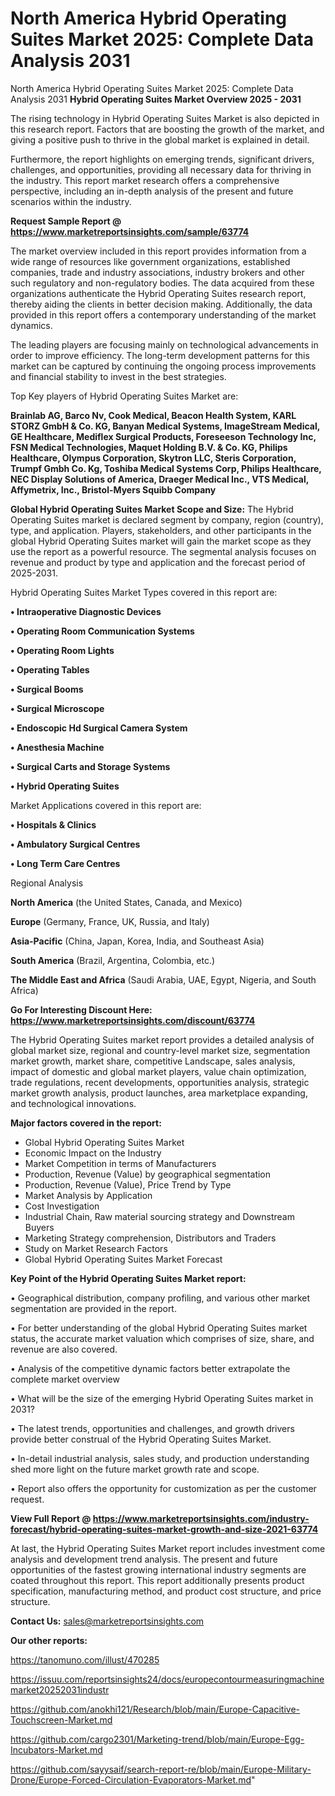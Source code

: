 # North America Hybrid Operating Suites Market 2025: Complete Data Analysis 2031
North America Hybrid Operating Suites Market 2025: Complete Data Analysis 2031
<Strong> Hybrid Operating Suites Market Overview 2025 - 2031</strong>

The rising technology in Hybrid Operating Suites Market is also depicted in this research report. Factors that are boosting the growth of the market, and giving a positive push to thrive in the global market is explained in detail.

Furthermore, the report highlights on emerging trends, significant drivers, challenges, and opportunities, providing all necessary data for thriving in the industry. This report market research offers a comprehensive perspective, including an in-depth analysis of the present and future scenarios within the industry.

<strong>Request Sample Report @ <a href=https://www.marketreportsinsights.com/sample/63774>https://www.marketreportsinsights.com/sample/63774</a></strong>

The market overview included in this report provides information from a wide range of resources like government organizations, established companies, trade and industry associations, industry brokers and other such regulatory and non-regulatory bodies. The data acquired from these organizations authenticate the Hybrid Operating Suites research report, thereby aiding the clients in better decision making. Additionally, the data provided in this report offers a contemporary understanding of the market dynamics.

The leading players are focusing mainly on technological advancements in order to improve efficiency. The long-term development patterns for this market can be captured by continuing the ongoing process improvements and financial stability to invest in the best strategies.

Top Key players of Hybrid Operating Suites Market are:

<strong>Brainlab AG, Barco Nv, Cook Medical, Beacon Health System, KARL STORZ GmbH & Co. KG, Banyan Medical Systems, ImageStream Medical, GE Healthcare, Mediflex Surgical Products, Foreseeson Technology Inc, FSN Medical Technologies, Maquet Holding B.V. & Co. KG, Philips Healthcare, Olympus Corporation, Skytron LLC, Steris Corporation, Trumpf Gmbh Co. Kg, Toshiba Medical Systems Corp, Philips Healthcare, NEC Display Solutions of America, Draeger Medical Inc., VTS Medical, Affymetrix, Inc., Bristol-Myers Squibb Company</strong>

<strong><b>Global Hybrid Operating Suites Market Scope and Size:</b></strong>
The Hybrid Operating Suites market is declared segment by company, region (country), type, and application. Players, stakeholders, and other participants in the global Hybrid Operating Suites market will gain the market scope as they use the report as a powerful resource. The segmental analysis focuses on revenue and product by type and application and the forecast period of 2025-2031.

Hybrid Operating Suites Market Types covered in this report are:

<strong>• Intraoperative Diagnostic Devices

• Operating Room Communication Systems

• Operating Room Lights

• Operating Tables

• Surgical Booms

• Surgical Microscope

• Endoscopic Hd Surgical Camera System

• Anesthesia Machine

• Surgical Carts and Storage Systems

• Hybrid Operating Suites</strong>

Market Applications covered in this report are:

<strong>• Hospitals & Clinics

• Ambulatory Surgical Centres

• Long Term Care Centres</strong> 

Regional Analysis

<strong>North America</strong> (the United States, Canada, and Mexico)

<strong>Europe</strong> (Germany, France, UK, Russia, and Italy)

<strong>Asia-Pacific</strong> (China, Japan, Korea, India, and Southeast Asia)

<strong>South America</strong> (Brazil, Argentina, Colombia, etc.)

<strong>The Middle East and Africa</strong> (Saudi Arabia, UAE, Egypt, Nigeria, and South Africa)

<strong>Go For Interesting Discount Here: <a href=https://www.marketreportsinsights.com/discount/63774>https://www.marketreportsinsights.com/discount/63774</a></strong>

The Hybrid Operating Suites market report provides a detailed analysis of global market size, regional and country-level market size, segmentation market growth, market share, competitive Landscape, sales analysis, impact of domestic and global market players, value chain optimization, trade regulations, recent developments, opportunities analysis, strategic market growth analysis, product launches, area marketplace expanding, and technological innovations.

<strong><b>Major factors covered in the report:</b></strong>
<ul>
  <li>Global Hybrid Operating Suites Market </li>
  <li>Economic Impact on the Industry</li>
  <li>Market Competition in terms of Manufacturers</li>
  <li>Production, Revenue (Value) by geographical segmentation</li>
  <li>Production, Revenue (Value), Price Trend by Type</li>
  <li>Market Analysis by Application</li>
  <li>Cost Investigation</li>
  <li>Industrial Chain, Raw material sourcing strategy and Downstream Buyers</li>
  <li>Marketing Strategy comprehension, Distributors and Traders</li>
  <li>Study on Market Research Factors</li>
  <li>Global Hybrid Operating Suites Market Forecast</li>
</ul>

<strong><b>Key Point of the Hybrid Operating Suites Market report:</b></strong>

• Geographical distribution, company profiling, and various other market segmentation are provided in the report.

• For better understanding of the global Hybrid Operating Suites market status, the accurate market valuation which comprises of size, share, and revenue are also covered.

• Analysis of the competitive dynamic factors better extrapolate the complete market overview

• What will be the size of the emerging Hybrid Operating Suites market in 2031?

• The latest trends, opportunities and challenges, and growth drivers provide better construal of the Hybrid Operating Suites Market.

• In-detail industrial analysis, sales study, and production understanding shed more light on the future market growth rate and scope.

• Report also offers the opportunity for customization as per the customer request.

<strong><b>View Full Report @ <a href=https://www.marketreportsinsights.com/industry-forecast/hybrid-operating-suites-market-growth-and-size-2021-63774>https://www.marketreportsinsights.com/industry-forecast/hybrid-operating-suites-market-growth-and-size-2021-63774</a></b></strong>


At last, the Hybrid Operating Suites Market report includes investment come analysis and development trend analysis. The present and future opportunities of the fastest growing international industry segments are coated throughout this report. This report additionally presents product specification, manufacturing method, and product cost structure, and price structure.

<strong>Contact Us:</strong>
sales@marketreportsinsights.com

<strong>Our other reports:</strong>

<a href=https://tanomuno.com/illust/470285>https://tanomuno.com/illust/470285</a>

<a href=https://issuu.com/reportsinsights24/docs/europecontourmeasuringmachinemarket20252031industr>https://issuu.com/reportsinsights24/docs/europecontourmeasuringmachinemarket20252031industr</a>

<a href=https://github.com/anokhi121/Research/blob/main/Europe-Capacitive-Touchscreen-Market.md>https://github.com/anokhi121/Research/blob/main/Europe-Capacitive-Touchscreen-Market.md</a>

<a href=https://github.com/cargo2301/Marketing-trend/blob/main/Europe-Egg-Incubators-Market.md>https://github.com/cargo2301/Marketing-trend/blob/main/Europe-Egg-Incubators-Market.md</a>

<a href=https://github.com/sayysaif/search-report-re/blob/main/Europe-Military-Drone/Europe-Forced-Circulation-Evaporators-Market.md>https://github.com/sayysaif/search-report-re/blob/main/Europe-Military-Drone/Europe-Forced-Circulation-Evaporators-Market.md</a>"
